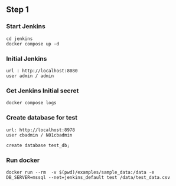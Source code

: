 ## Step 1

### Start Jenkins

```
cd jenkins
docker compose up -d
```

### Initial Jenkins

```
url : http://localhost:8080
user admin / admin
```

### Get Jenkins Initial secret

```
docker compose logs
```

### Create database for test

```
url: http://localhost:8978
user cbadmin / N01cbadmin
```

```
create database test_db;
```

### Run docker

```
docker run --rm  -v $(pwd)/examples/sample_data:/data -e DB_SERVER=mssql --net=jenkins_default test /data/test_data.csv
```
